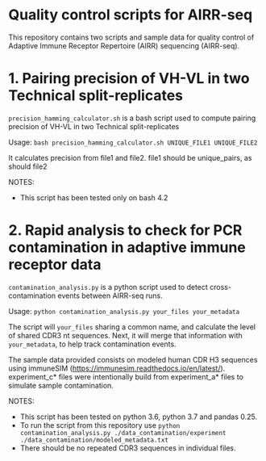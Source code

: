 # Quality control scripts for AIRR-seq

This repository contains two scripts and sample data for quality control of Adaptive Immune Receptor Repertoire (AIRR) sequencing (AIRR-seq).

# 1. Pairing precision of VH-VL in two Technical split-replicates

`precision_hamming_calculator.sh` is a bash script used to compute pairing precision of VH-VL in two Technical split-replicates

Usage:  `bash precision_hamming_calculator.sh UNIQUE_FILE1 UNIQUE_FILE2`

It calculates precision from file1 and file2. file1 should be unique_pairs, as should file2

NOTES:
* This script has been tested only on bash 4.2

# 2. Rapid analysis to check for PCR contamination in adaptive immune receptor data

`contamination_analysis.py` is a python script used to detect cross-contamination events between AIRR-seq runs.

Usage:
`python contamination_analysis.py your_files your_metadata`

The script will `your_files` sharing a common name, and calculate the level of shared CDR3 nt sequences. Next, it will merge that information with `your_metadata`, to help track contamination events. 

The sample data provided consists on modeled human CDR H3 sequences using immuneSIM (https://immunesim.readthedocs.io/en/latest/). experiment_c* files were intentionally build from experiment_a* files to simulate sample contamination. 

NOTES: 
* This script has been tested on python 3.6, python 3.7 and pandas 0.25.
* To run the script from this repository use `python contamination_analysis.py ./data_contamination/experiment ./data_contamination/modeled_metadata.txt`
* There should be no repeated CDR3 sequences in individual files.
